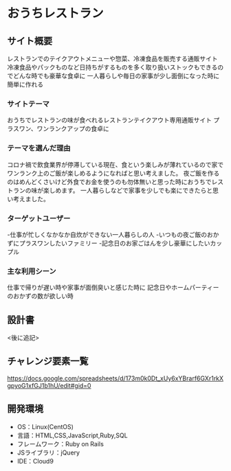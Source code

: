 # おうちレストラン

## サイト概要
レストランでのテイクアウトメニューや惣菜、冷凍食品を販売する通販サイト
冷凍食品やパックものなど日持ちがするものを多く取り扱いストックもできるのでどんな時でも豪華な食卓に
一人暮らしや毎日の家事が少し面倒になった時に簡単に作れる


### サイトテーマ
おうちでレストランの味が食べれるレストランテイクアウト専用通販サイト
プラスワン、ワンランクアップの食卓に

### テーマを選んだ理由
コロナ禍で飲食業界が停滞している現在、食という楽しみが薄れているので家でワンランク上のご飯が楽しめるようになればと思い考えました。
夜ご飯を作るのはめんどくさいけど外食でお金を使うのも勿体無いと思った時におうちでレストランの味が楽しめます。
一人暮らしなどで家事を少しでも楽にできたらと思い考えました。

### ターゲットユーザー
-仕事が忙しくなかなか自炊ができない一人暮らしの人
-いつもの夜ご飯のおかずにプラスワンしたいファミリー
-記念日のお家ごはんを少し豪華にしたいカップル

### 主な利用シーン
仕事で帰りが遅い時や家事が面倒臭いと感じた時に
記念日やホームパーティーのおかずの数が欲しい時

## 設計書
<後に追記>

## チャレンジ要素一覧
https://docs.google.com/spreadsheets/d/173m0k0Dt_xUy6xYBrarf6GXr1rkXgpyoG1xfGJ1b1hU/edit#gid=0

## 開発環境
- OS：Linux(CentOS)
- 言語：HTML,CSS,JavaScript,Ruby,SQL
- フレームワーク：Ruby on Rails
- JSライブラリ：jQuery
- IDE：Cloud9

